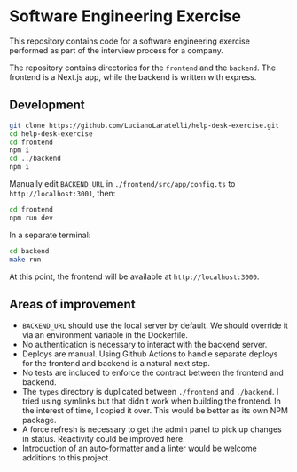# Software Engineering Exercise

This repository contains code for a software engineering exercise performed as part of the interview process for a company. 

The repository contains directories for the `frontend` and the `backend`. The frontend is a Next.js app, while the backend is written with express. 

## Development

``` bash
git clone https://github.com/LucianoLaratelli/help-desk-exercise.git
cd help-desk-exercise
cd frontend
npm i
cd ../backend 
npm i
```

Manually edit `BACKEND_URL` in `./frontend/src/app/config.ts` to `http://localhost:3001`, then:

``` bash
cd frontend
npm run dev
```

In a separate terminal:

``` bash
cd backend
make run
```

At this point, the frontend will be available at `http://localhost:3000`.

## Areas of improvement

- `BACKEND_URL` should use the local server by default. We should override it via an environment variable in the Dockerfile.
- No authentication is necessary to interact with the backend server.
- Deploys are manual. Using Github Actions to handle separate deploys for the frontend and backend is a natural next step.
- No tests are included to enforce the contract between the frontend and backend.
- The `types` directory is duplicated between `./frontend` and `./backend`. I tried using symlinks but that didn't work when building the frontend. In the interest of time, I copied it over. This would be better as its own NPM package.
- A force refresh is necessary to get the admin panel to pick up changes in status. Reactivity could be improved here.
- Introduction of an auto-formatter and a linter would be welcome additions to this project.
